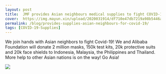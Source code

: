 ```yaml
---
layout: post
title:  JMF provides Asian neighbours medical supplies to fight COVID-19
cover:  https://img.mayun.xin/upload/2020031914/df710e47db7219a98b5446a0311eb653.jpg
permalink: /blog/provides-supplies-asian-neighbours-for-covid-19/
tags: [COVID-19-Supplies]
---
```


We join hands with Asian neighbors to fight Covid-19! We and Alibaba Foundation will donate 2 million masks, 150k test kits, 20k protective suits and 20k face shields to Indonesia, Malaysia, the Philippines and Thailand. More help to other Asian nations is on the way! Go Asia!

![](https://img.mayun.xin/upload/2020031914/df710e47db7219a98b5446a0311eb653.jpg)